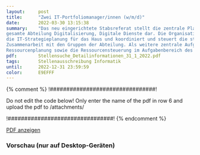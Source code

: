 ```yaml
---
layout:     post
title:      "Zwei IT-Portfoliomanager/innen (w/m/d)"
date:       2022-03-30 13:15:38
summary:    "Das neu eingerichtete Stabsreferat stellt die zentrale Planungs- und Steuerungseinheit für die
gesamte Abteilung Digitalisierung, Digitale Dienste dar. Die Organisationseinheit verantwortet
die IT-Strategieplanung für das Haus und koordiniert und steuert die strategische Produktplanung in
Zusammenarbeit mit den Gruppen der Abteilung. Als weitere zentrale Aufgaben liegen die gesamte
Ressourcenplanung sowie die Ressourcensteuerung im Aufgabenbereich des Stabsreferats."
pdf:   		Stellensuche_Detailinformationen_31_1_2022.pdf
tags:       Stellenausschreibung Informatik
until:		2022-12-31 23:59:59
color:      E9EFFF
---
```


{% comment %}
!################################!

Do not edit the code below! Only enter the name of the pdf in row 6 and upload the pdf to /attachments/

!################################!
{% endcomment %}

<a class="btn btn-primary" href="{{ site.url }}/attachments/{{page.pdf}}">PDF anzeigen</a>

<h3>Vorschau (nur auf Desktop-Geräten)</h3>
<div class="d-none d-sm-block">
    <object data="{{ site.url }}/attachments/{{page.pdf}}" width="100%" height="1010" type='application/pdf'>
    </object>
</div>
